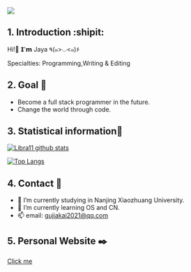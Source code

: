 <a href="https://github.com/Jaya0455">
  <img src="https://img.shields.io/badge/-@Jaya0455-%23181717?style=flat-square&amp;logo=github" style="max-width: 100%;">
</a>

<br/>
  
## 1. Introduction :shipit: 
  
Hi!👋 𝗜'𝗺 Jaya ٩(๑>◡<๑)۶

Specialties: Programming,Writing & Editing

## 2. Goal :triangular_flag_on_post:

- Become a full stack programmer in the future.
- Change the world through code.

## 3. Statistical information:scroll:
[![Libra11 github stats](https://github-readme-stats.vercel.app/api?username=Jaya0455&count_private=true&show_icons=true&theme=radical)](https://github.com/Jaya0455)

[![Top Langs](https://github-readme-stats.vercel.app/api/top-langs/?username=Jaya0455&theme=radical)](https://github.com/Jaya0455)


## 4. Contact :email:
- 🔭 I’m currently studying in Nanjing Xiaozhuang University.
- 🌱 I’m currently learning OS and CN. 
- 📫 email: gujiakai2021@qq.com

## 5. Personal Website ✒️
[Click me](https://www.gujiakai.top)


